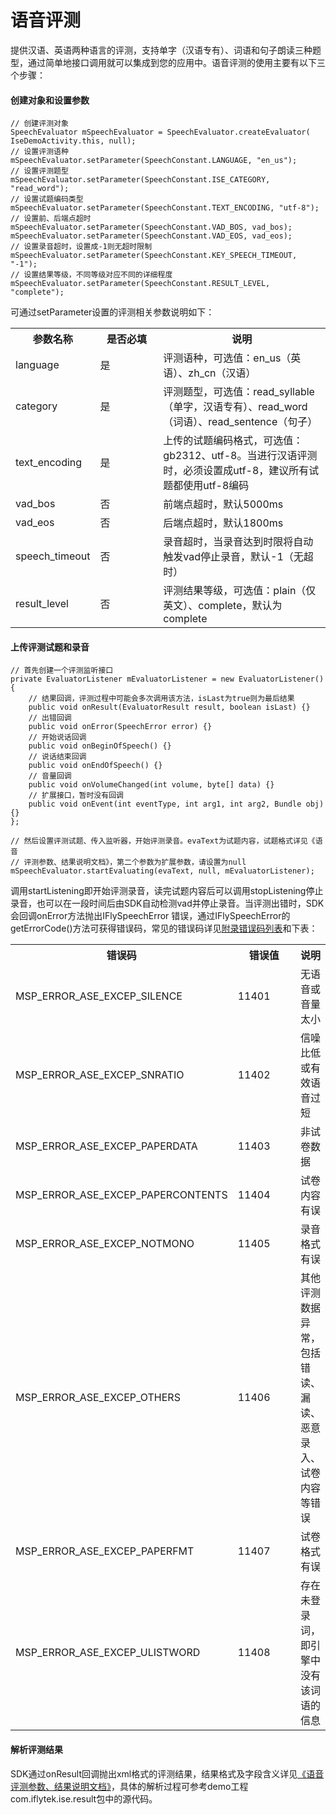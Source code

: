 # 语音评测

提供汉语、英语两种语言的评测，支持单字（汉语专有）、词语和句子朗读三种题型，通过简单地接口调用就可以集成到您的应用中。语音评测的使用主要有以下三个步骤：

#### 创建对象和设置参数

    // 创建评测对象
    SpeechEvaluator mSpeechEvaluator = SpeechEvaluator.createEvaluator(
    IseDemoActivity.this, null);
    // 设置评测语种
    mSpeechEvaluator.setParameter(SpeechConstant.LANGUAGE, "en_us");
    // 设置评测题型
    mSpeechEvaluator.setParameter(SpeechConstant.ISE_CATEGORY, "read_word");
    // 设置试题编码类型
    mSpeechEvaluator.setParameter(SpeechConstant.TEXT_ENCODING, "utf-8");
    // 设置前、后端点超时
    mSpeechEvaluator.setParameter(SpeechConstant.VAD_BOS, vad_bos);
    mSpeechEvaluator.setParameter(SpeechConstant.VAD_EOS, vad_eos);
    // 设置录音超时，设置成-1则无超时限制
    mSpeechEvaluator.setParameter(SpeechConstant.KEY_SPEECH_TIMEOUT, "-1");
    // 设置结果等级，不同等级对应不同的详细程度
    mSpeechEvaluator.setParameter(SpeechConstant.RESULT_LEVEL, "complete");

可通过setParameter设置的评测相关参数说明如下：

<table>
<tr><th width="25%">参数名称</th><th width="20%">是否必填</th><th>说明</th></tr>
<tr><td>language</td><td>是</td><td>评测语种，可选值：en_us（英语）、zh_cn（汉语）</td></tr>
<tr><td>category</td><td>是</td><td>评测题型，可选值：read_syllable（单字，汉语专有）、read_word（词语）、read_sentence（句子）</td></tr>
<tr><td>text_encoding</td><td>是</td><td>上传的试题编码格式，可选值：gb2312、utf-8。当进行汉语评测时，必须设置成utf-8，建议所有试题都使用utf-8编码</td></tr>
<tr><td>vad_bos</td><td>否</td><td>前端点超时，默认5000ms</td></tr>
<tr><td>vad_eos</td><td>否</td><td>后端点超时，默认1800ms</td></tr>
<tr><td>speech_timeout</td><td>否</td><td>录音超时，当录音达到时限将自动触发vad停止录音，默认-1（无超时）</td></tr>
<tr><td>result_level</td><td>否</td><td>评测结果等级，可选值：plain（仅英文）、complete，默认为complete</td></tr>
</table>


#### 上传评测试题和录音

    // 首先创建一个评测监听接口
    private EvaluatorListener mEvaluatorListener = new EvaluatorListener() {
	    // 结果回调，评测过程中可能会多次调用该方法，isLast为true则为最后结果
	    public void onResult(EvaluatorResult result, boolean isLast) {}
	    // 出错回调
	    public void onError(SpeechError error) {}
	    // 开始说话回调
	    public void onBeginOfSpeech() {}
	    // 说话结束回调
	    public void onEndOfSpeech() {}
	    // 音量回调
	    public void onVolumeChanged(int volume, byte[] data) {}
	    // 扩展接口，暂时没有回调
	    public void onEvent(int eventType, int arg1, int arg2, Bundle obj) {}
    };

    // 然后设置评测试题、传入监听器，开始评测录音。evaText为试题内容，试题格式详见《语音
    // 评测参数、结果说明文档》，第二个参数为扩展参数，请设置为null
    mSpeechEvaluator.startEvaluating(evaText, null, mEvaluatorListener);


调用startListening即开始评测录音，读完试题内容后可以调用stopListening停止录音，也可以在一段时间后由SDK自动检测vad并停止录音。当评测出错时，SDK会回调onError方法抛出IFlySpeechError 
错误，通过IFlySpeechError的getErrorCode()方法可获得错误码，常见的错误码详见[附录错误码列表](/book/other-service/svs/appendix/errorcode.md)和下表：

<table>
<tr><th width="40%">错误码</th><th width="20%">错误值</th><th>说明</th></tr>
<tr><td>MSP_ERROR_ASE_EXCEP_SILENCE</td><td>11401</td><td>无语音或音量太小</td></tr>
<tr><td>MSP_ERROR_ASE_EXCEP_SNRATIO</td><td>11402</td><td>信噪比低或有效语音过短</td></tr>
<tr><td>MSP_ERROR_ASE_EXCEP_PAPERDATA</td><td>11403</td><td>非试卷数据</td></tr>
<tr><td>MSP_ERROR_ASE_EXCEP_PAPERCONTENTS</td><td>11404</td><td>试卷内容有误</td></tr>
<tr><td>MSP_ERROR_ASE_EXCEP_NOTMONO</td><td>11405</td><td>录音格式有误</td></tr>
<tr><td>MSP_ERROR_ASE_EXCEP_OTHERS</td><td>11406</td><td>其他评测数据异常，包括错读、漏读、恶意录入、试卷内容等错误</td></tr>
<tr><td>MSP_ERROR_ASE_EXCEP_PAPERFMT</td><td>11407</td><td>试卷格式有误</td></tr>
<tr><td>MSP_ERROR_ASE_EXCEP_ULISTWORD</td><td>11408</td><td>存在未登录词，即引擎中没有该词语的信息</td></tr>
</table>
		
#### 解析评测结果

SDK通过onResult回调抛出xml格式的评测结果，结果格式及字段含义详见[《语音评测参数、结果说明文档》](https://www.xfyun.cn/doc/voiceservice/ise/ise_protocol.html)，具体的解析过程可参考demo工程com.iflytek.ise.result包中的源代码。

